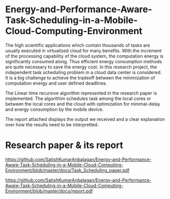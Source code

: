 # Energy-and-Performance-Aware-Task-Scheduling-in-a-Mobile-Cloud-Computing-Environment

The high scientific applications which contain thousands of tasks are usually executed in virtualized cloud for many benefits. With the increment of the processing capability of the cloud system, the computation energy is significantly consumed along. Thus efficient energy consumption methods are quite necessary to save the energy cost. In this research project, the independent task scheduling problem in a cloud data center is considered. It is a big challenge to achieve the tradeoff between the minimization of computation energy and user defined deadlines.

The Linear time recursive algorithm represented in the research paper is implemented. The algorithim schedules task among the local cores or between the local cores and the cloud with optimization for minimal-delay and energy consumption by the mobile device.

The report attached displays the output we received and a clear explanation over how the results need to be interpretted. 

# Research paper & its report

https://github.com/SatishKumarAnbalagan/Energy-and-Performance-Aware-Task-Scheduling-in-a-Mobile-Cloud-Computing-Environment/blob/master/docs/Task_Scheduling_paper.pdf

https://github.com/SatishKumarAnbalagan/Energy-and-Performance-Aware-Task-Scheduling-in-a-Mobile-Cloud-Computing-Environment/blob/master/docs/report.pdf
